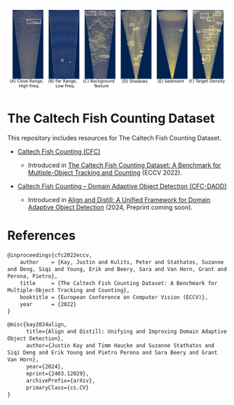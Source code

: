 <!-- <img src="assets/examples.gif" width=100%> -->
![Example frames from the Fish Counting dataset indicating various challenges.](CFC/assets/exframes.png)

# The Caltech Fish Counting Dataset

This repository includes resources for The Caltech Fish Counting Dataset.

- [Caltech Fish Counting (CFC)](./CFC/) 
    - Introduced in [The Caltech Fish Counting Dataset: A Benchmark for Multiple-Object Tracking and Counting](https://arxiv.org/abs/2207.09295) (ECCV 2022).

- [Caltech Fish Counting – Domain Adaptive Object Detection (CFC-DAOD)](./CFC-DAOD/) 
    - Introduced in [Align and Distill: A Unified Framework for Domain Adaptive Object Detection]() (2024, Preprint coming soon).

# References

```
@inproceedings{cfc2022eccv,
    author    = {Kay, Justin and Kulits, Peter and Stathatos, Suzanne and Deng, Siqi and Young, Erik and Beery, Sara and Van Horn, Grant and Perona, Pietro},
    title     = {The Caltech Fish Counting Dataset: A Benchmark for Multiple-Object Tracking and Counting},
    booktitle = {European Conference on Computer Vision (ECCV)},
    year      = {2022}
}
```

```
@misc{kay2024align,
      title={Align and Distill: Unifying and Improving Domain Adaptive Object Detection}, 
      author={Justin Kay and Timm Haucke and Suzanne Stathatos and Siqi Deng and Erik Young and Pietro Perona and Sara Beery and Grant Van Horn},
      year={2024},
      eprint={2403.12029},
      archivePrefix={arXiv},
      primaryClass={cs.CV}
}
```
